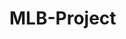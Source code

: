 # MLB-Project

<style>
body {
  background-image: url("https://upload.wikimedia.org/wikipedia/commons/thumb/f/fe/Boston_Red_Sox_cap_logo.svg/74px-Boston_Red_Sox_cap_logo.svg.png");
  background-repeat: no-repeat;
  background-position: 50% -50%;
  background-size: auto;
  <!--background-size: cover;-->
}
</style>

